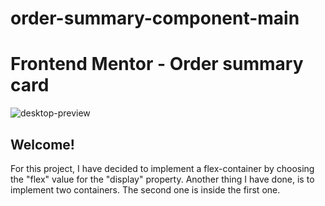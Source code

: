 # order-summary-component-main

# Frontend Mentor - Order summary card

![desktop-preview](https://user-images.githubusercontent.com/60264357/160890490-8959d7ee-6ab2-4a4d-9a0f-b6af398efadf.jpg)


## Welcome!

For this project, I have decided to implement 
a flex-container by choosing the "flex" value for
the "display" property.
Another thing I have done, is to implement two containers.
The second one is inside the first one.
